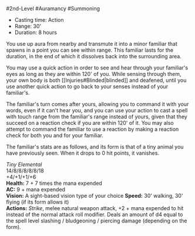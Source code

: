 #2nd-Level #Auramancy #Summoning
 
- Casting time: Action
- Range: 30'
- Duration: 8 hours  

You use up aura from nearby and transmute it into a minor familiar that spawns in a point you can see within range. This familiar lasts for the duration, in the end of which it dissolves back into the surrounding area.
 
You may use a quick action in order to see and hear through your familiar's eyes as long as they are within 120' of you. While sensing through them, your own body is both [[Injuries#Blinded|blinded]] and deafened, until you use another quick action to go back to your senses instead of your familiar's.
 
The familiar's turn comes after yours, allowing you to command it with your words, even if it can't hear you, and you can use your action to cast a spell with touch range from the familiar's range instead of yours, given that they succeed on a reaction check if you are within 120' of it. You may also attempt to command the familiar to use a reaction by making a reaction check for both you and for your familiar.
 
The familiar's stats are as follows, and its form is that of a tiny animal you have previously seen. When it drops to 0 hit points, it vanishes.
 
_Tiny Elemental_  
14/8/8/8/8/8/18  
+4/+1/+1/+6  
**Health:** 7 + 7 times the mana expended  
**AC:** 9 + mana expended  
**Vision:** A sight-based vision type of your choice
**Speed:** 30' walking, 30' flying (if its form allows it)  
**Actions:** _Strike_, melee natural weapon attack, +2 + mana expended to hit instead of the normal attack roll modifier. Deals an amount of d4 equal to the spell level slashing / bludgeoning / piercing damage (depending on the form).